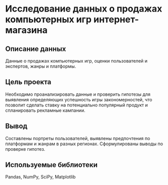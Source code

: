 # Исследование данных о продажах компьютерных игр интернет-магазина
## Описание данных
Данные о продажах компьютерных игр, оценки пользователей и экспертов, жанры и платформы.
## Цель проекта
Необходимо проанализировать данные и проверить гипотезы для выявления определяющих успешность игры закономерностей, что позволит сделать ставку на потенциально популярный продукт и спланировать рекламные кампании.
## Вывод
Составлены портреты пользователей, выявлены предпочтения по платформам и жанрам в разных регионах. Сформулированы выводы по проверке гипотез.
## Используемые библиотеки
Pandas, NumPy, SciPy, Matplotlib
